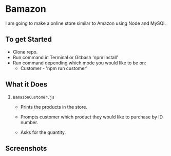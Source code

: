 # Bamazon
I am going to make a online store similar to Amazon using Node and MySQl.
## To get Started
- Clone repo.
- Run command in Terminal or Gitbash 'npm install'
- Run command depending which mode you would like to be on:
    * Customer - 'npm run customer'
## What it Does
1. `BamazonCustomer.js`

    * Prints the products in the store.

    * Prompts customer which product they would like to purchase by ID number.

    * Asks for the quantity.


## Screenshots
